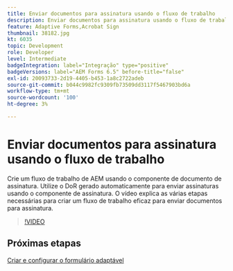 ```yaml
---
title: Enviar documentos para assinatura usando o fluxo de trabalho
description: Enviar documentos para assinatura usando o fluxo de trabalho. Crie um fluxo de trabalho de AEM usando o componente de documento de assinatura. Utilize o DoR gerado automaticamente para enviar assinaturas usando o componente de assinatura. O vídeo explica as várias etapas necessárias para criar um fluxo de trabalho eficaz para enviar documentos para assinatura.
feature: Adaptive Forms,Acrobat Sign
thumbnail: 38182.jpg
kt: 6035
topic: Development
role: Developer
level: Intermediate
badgeIntegration: label="Integração" type="positive"
badgeVersions: label="AEM Forms 6.5" before-title="false"
exl-id: 20093733-2d19-4405-b453-1a8c2722adeb
source-git-commit: b044c9982fc9309fb73509dd3117f5467903bd6a
workflow-type: tm+mt
source-wordcount: '100'
ht-degree: 3%

---
```


# Enviar documentos para assinatura usando o fluxo de trabalho

Crie um fluxo de trabalho de AEM usando o componente de documento de assinatura. Utilize o DoR gerado automaticamente para enviar assinaturas usando o componente de assinatura.
O vídeo explica as várias etapas necessárias para criar um fluxo de trabalho eficaz para enviar documentos para assinatura.

>[!VIDEO](https://video.tv.adobe.com/v/38182?quality=12&learn=on)

## Próximas etapas

[Criar e configurar o formulário adaptável](./create-and-configure-adaptive-form.md)